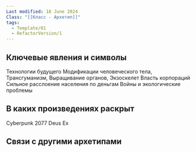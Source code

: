 ```yaml
---
Last modified: 18 June 2024
Class: "[[Класс - Архетип]]"
tags:
  - Template/01
  - RefactorVersion/1
---
```

## Ключевые явления и символы
Технологии будущего
Модификации человеческого тела, Трансгуманизм, Выращивание органов, Экзоскелет
Власть корпораций
Сильное расслоение населения по деньгам
Войны и экологические проблемы

## В каких произведениях раскрыт
Cyberpunk 2077
Deus Ex

## Связи с другими архетипами
